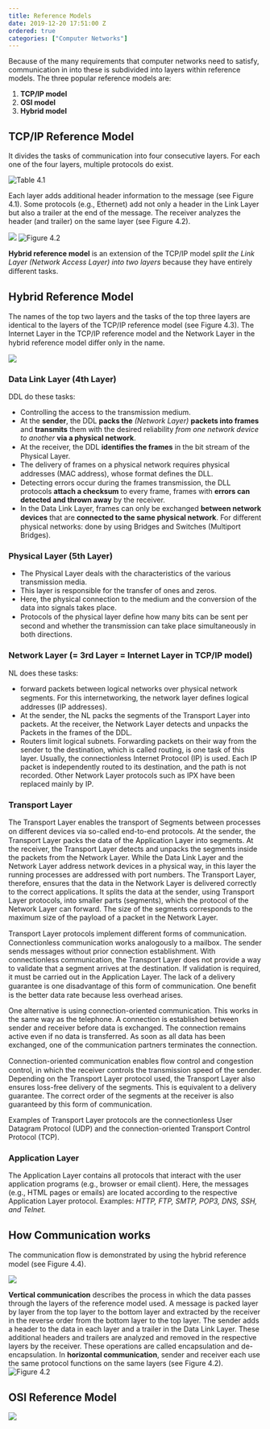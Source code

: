 ```yaml
---
title: Reference Models
date: 2019-12-20 17:51:00 Z
ordered: true
categories: ["Computer Networks"]
---
```


Because of the many requirements that computer networks need to satisfy, communication in into these is subdivided into layers within reference models. The three popular reference models are:  
1. **TCP/IP model**
2. **OSI model**
3. **Hybrid model**

## TCP/IP Reference Model

It divides the tasks of communication into four consecutive layers. For each one of the four layers, multiple protocols do exist.  

![Table 4.1](/assets/img/img_15768777463702.jpg)      

Each layer adds additional header information to the message (see Figure 4.1). Some protocols (e.g., Ethernet) add not only a header in the Link Layer but also a trailer at the end of the message. The receiver analyzes the header (and trailer) on the same layer (see Figure 4.2).  

![](/assets/img/img_15768793732702.jpg)
![Figure 4.2](/assets/img/img_15768793427132.jpg)

**Hybrid reference model** is an extension of the TCP/IP model *split the Link Layer (Network Access Layer) into two layers* because they have entirely diﬀerent tasks.

## Hybrid Reference Model

The names of the top two layers and the tasks of the top three layers are identical to the layers of the TCP/IP reference model (see Figure 4.3). The Internet Layer in the TCP/IP reference model and the Network Layer in the hybrid reference model diﬀer only in the name.

![](/assets/img/img_15768796319012.jpg)

### Data Link Layer (4th Layer)

DDL do these tasks:

* Controlling the access to the transmission medium.
* At the **sender**, the DDL **packs the** *(Network Layer)* **packets into frames** and **transmits** them with the desired reliability *from one network device to another* **via a physical network**.
* At the receiver, the DDL **identiﬁes the frames** in the bit stream of the Physical Layer. 
* The delivery of frames on a physical network requires physical addresses (MAC address), whose format deﬁnes the DLL. 
* Detecting errors occur during the frames transmission, the DLL protocols **attach a checksum** to every frame, frames with **errors can detected and thrown away** by the receiver.
* In the Data Link Layer, frames can only be exchanged **between network devices** that are **connected to the same physical network**. For diﬀerent physical networks: done by using Bridges and Switches (Multiport Bridges).

### Physical Layer (5th Layer)

* The Physical Layer deals with the characteristics of the various transmission media. 
* This layer is responsible for the transfer of ones and zeros. 
* Here, the physical connection to the medium and the conversion of the data into signals takes place. 
* Protocols of the physical layer deﬁne how many bits can be sent per second and whether the transmission can take place simultaneously in both directions.  

### Network Layer (= 3rd Layer = Internet Layer in TCP/IP model)

NL does these tasks:

* forward packets between logical networks over physical network segments. For this internetworking, the network layer deﬁnes logical addresses (IP addresses).
* At the sender, the NL packs the segments of the Transport Layer into packets. At the receiver, the Network Layer detects and unpacks the Packets in the frames of the DDL.
* Routers limit logical subnets. Forwarding packets on their way from the sender to the destination, which is called routing, is one task of this layer. Usually, the connectionless Internet Protocol (IP) is used. Each IP packet is independently routed to its destination, and the path is not recorded. Other Network Layer protocols such as IPX have been replaced mainly by IP.

### Transport Layer

The Transport Layer enables the transport of Segments between processes on diﬀerent devices via so-called end-to-end protocols.
At the sender, the Transport Layer packs the data of the Application Layer into segments. At the receiver, the Transport Layer detects and unpacks the segments inside the packets from the Network Layer.
While the Data Link Layer and the Network Layer address network devices in a physical way, in this layer the running processes are addressed with port numbers. The Transport Layer, therefore, ensures that the data in the Network Layer is delivered correctly to the correct applications. It splits the data at the sender, using Transport Layer protocols, into smaller parts (segments), which the protocol of the Network Layer can forward. The size of the segments corresponds to the maximum size of the payload of a packet in the Network Layer.

Transport Layer protocols implement diﬀerent forms of communication. Connectionless communication works analogously to a mailbox. The sender sends messages without prior connection establishment. With connectionless communication, the Transport Layer does not provide a way to validate that a segment arrives at the destination. If validation is required, it must be carried out in the Application Layer. The lack of a delivery guarantee is one disadvantage of this form of communication. One beneﬁt is the better data rate because less overhead arises.

One alternative is using connection-oriented communication. This works in the same way as the telephone. A connection is established between sender and receiver before data is exchanged. The connection remains active even if no data is transferred. As soon as all data has been exchanged, one of the communication partners terminates the connection.

Connection-oriented communication enables ﬂow control and congestion control, in which the receiver controls the transmission speed of the sender. Depending on the Transport Layer protocol used, the Transport Layer also ensures loss-free delivery of the segments. This is equivalent to a delivery guarantee. The correct order of the segments at the receiver is also guaranteed by this form of communication.

Examples of Transport Layer protocols are the connectionless User Datagram Protocol (UDP) and the connection-oriented Transport Control Protocol (TCP).

### Application Layer

The Application Layer contains all protocols that interact with the user application programs (e.g., browser or email client). Here, the messages (e.g., HTML pages or emails) are located according to the respective Application Layer protocol. Examples: *HTTP, FTP, SMTP, POP3, DNS, SSH, and Telnet.*

## How Communication works

The communication ﬂow is demonstrated by using the hybrid reference model (see Figure 4.4).  

![](/assets/img/img_15768851014228.jpg)

**Vertical communication** describes the process in which the data passes through the layers of the reference model used. A message is packed layer by layer from the top layer to the bottom layer and extracted by the receiver in the reverse order from the bottom layer to the top layer. The sender adds a header to the data in each layer and a trailer in the Data Link Layer. These additional headers and trailers are analyzed and removed in the respective layers by the receiver. These operations are called encapsulation and de-encapsulation.
In **horizontal communication**, sender and receiver each use the same protocol functions on the same layers (see Figure 4.2).  
![Figure 4.2](/assets/img/img_15768793427132.jpg)

## OSI Reference Model

![](/assets/img/img_15768853864946.jpg)
